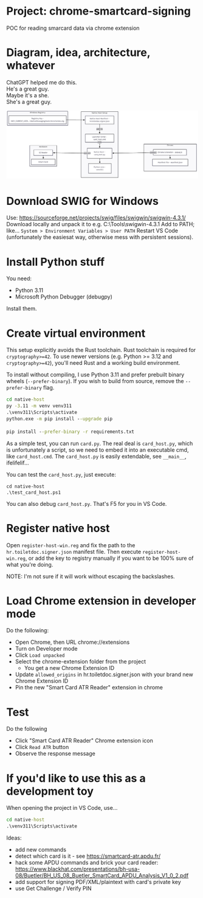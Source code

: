 # Project: chrome-smartcard-signing
POC for reading smarcard data via chrome extension

# Diagram, idea, architecture, whatever

ChatGPT helped me do this.  
He's a great guy.  
Maybe it's a she.  
She's a great guy.  

![Diagram](images/chrome-sc-poc-diagram.png)

# Download SWIG for Windows

Use: https://sourceforge.net/projects/swig/files/swigwin/swigwin-4.3.1/
Download locally and unpack it to e.g. C:\Tools\swigwin-4.3.1
Add to PATH; like... `System > Environment Variables > User PATH`
Restart VS Code (unfortunately the easiesat way, otherwise mess with persistent sessions).

# Install Python stuff

You need:
- Python 3.11
- Microsoft Python Debugger (debugpy)

Install them.

# Create virtual environment

This setup explicitly avoids the Rust toolchain. Rust toolchain is required for `cryptography>=42`.
To use newer versions (e.g. Python >= 3.12 and `cryptography>=42`), you'll need Rust and a working build environment.

To install without compiling, I use Python 3.11 and prefer prebuilt binary wheels (`--prefer-binary`).
If you wish to build from source, remove the `--prefer-binary` flag.

```cmd
cd native-host
py -3.11 -m venv venv311
.\venv311\Scripts\activate
python.exe -m pip install --upgrade pip

pip install --prefer-binary -r requirements.txt
```

As a simple test, you can run `card.py`.
The real deal is `card_host.py`, which is unfortunately a script, so we need to embed it into an executable cmd, like `card_host.cmd`.
The `card_host.py` is easily extendable, see `__main__`, ifelifelif...

You can test the `card_host.py`, just execute:

```
cd native-host
.\test_card_host.ps1
```

You can also debug `card_host.py`.
That's F5 for you in VS Code.

# Register native host

Open `register-host-win.reg` and fix the path to the `hr.toiletdoc.signer.json` manifest file.
Then execute `register-host-win.reg`, or add the key to registry manually if you want to be 100% sure of what you're doing.

NOTE: I'm not sure if it will work without escaping the backslashes.

# Load Chrome extension in developer mode

Do the following:
- Open Chrome, then URL chrome://extensions
- Turn on Developer mode
- Click `Load unpacked`
- Select the chrome-extension folder from the project
    - You get a new Chrome Extension ID
- Update `allowed_origins` in hr.toiletdoc.signer.json with your brand new Chrome Extension ID
- Pin the new "Smart Card ATR Reader" extension in chrome

# Test

Do the following
- Click "Smart Card ATR Reader" Chrome extension icon
- Click `Read ATR` button
- Observe the response message

# If you'd like to use this as a development toy

When opening the project in VS Code, use...

```cmd
cd native-host
.\venv311\Scripts\activate
```

Ideas:
- add new commands
- detect which card is it - see https://smartcard-atr.apdu.fr/
- hack some APDU commands and brick your card reader: https://www.blackhat.com/presentations/bh-usa-08/Buetler/BH_US_08_Buetler_SmartCard_APDU_Analysis_V1_0_2.pdf
- add support for signing PDF/XML/plaintext with card's private key
- use Get Challenge / Verify PIN
